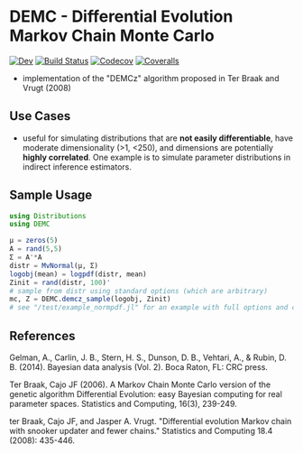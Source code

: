 # DEMC - Differential Evolution Markov Chain Monte Carlo


[![Dev](https://img.shields.io/badge/docs-dev-blue.svg)](https://chrished.github.io/DEMC.jl/dev)
[![Build Status](https://travis-ci.com/chrished/DEMC.jl.svg?branch=master)](https://travis-ci.com/chrished/DEMC.jl)
[![Codecov](https://codecov.io/gh/chrished/DEMC.jl/branch/master/graph/badge.svg)](https://codecov.io/gh/chrished/DEMC.jl)
[![Coveralls](https://coveralls.io/repos/github/chrished/DEMC.jl/badge.svg?branch=master)](https://coveralls.io/github/chrished/DEMC.jl?branch=master)


* implementation of the "DEMCz"  algorithm proposed in Ter Braak and Vrugt (2008)


## Use Cases
* useful for simulating distributions that are **not easily differentiable**, have moderate dimensionality (>1, <250), and dimensions are potentially **highly correlated**. One example is to simulate parameter distributions in indirect inference estimators.

## Sample Usage
```julia
using Distributions
using DEMC

μ = zeros(5)
A = rand(5,5)
Σ = A'*A
distr = MvNormal(μ, Σ)
logobj(mean) = logpdf(distr, mean)
Zinit = rand(distr, 100)'
# sample from distr using standard options (which are arbitrary)
mc, Z = DEMC.demcz_sample(logobj, Zinit)
# see "/test/example_normpdf.jl" for an example with full options and convergen checks!
```
## References

Gelman, A., Carlin, J. B., Stern, H. S., Dunson, D. B., Vehtari, A., & Rubin, D. B. (2014). Bayesian data analysis (Vol. 2). Boca Raton, FL: CRC press.

Ter Braak, Cajo JF (2006). A Markov Chain Monte Carlo version of the genetic algorithm Differential Evolution: easy Bayesian computing for real parameter spaces. Statistics and Computing, 16(3), 239-249.

ter Braak, Cajo JF, and Jasper A. Vrugt. "Differential evolution Markov chain with snooker updater and fewer chains." Statistics and Computing 18.4 (2008): 435-446.
